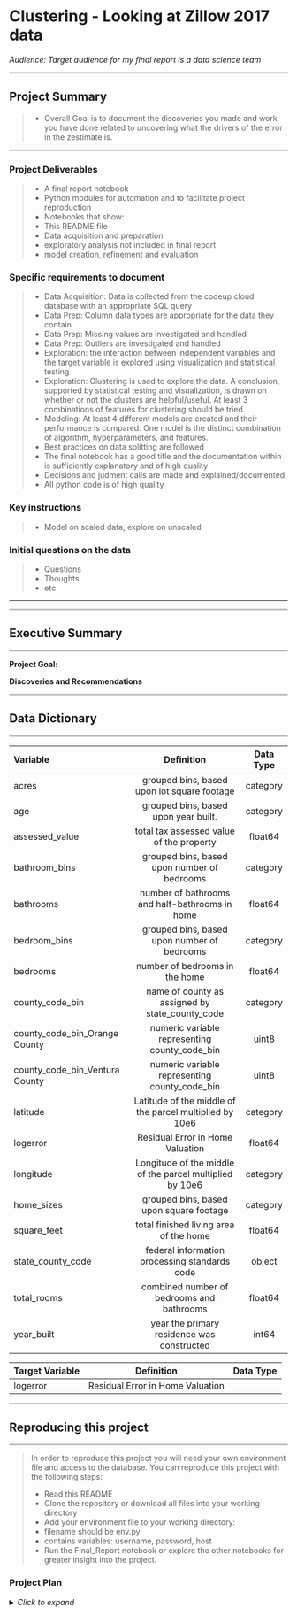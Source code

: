 # Clustering - Looking at Zillow 2017 data
*Audience: Target audience for my final report is a data science team*


<hr style="background-color:silver;height:3px;" />

## Project Summary

> - Overall Goal is to document the discoveries you made and work you have done related to uncovering what the drivers of the error in the zestimate is.

<hr style="background-color:silver;height:3px;" />

### Project Deliverables
> - A final report notebook
> - Python modules for automation and to facilitate project reproduction
> - Notebooks that show:
> - This README file
>  - Data acquisition and preparation 
>  - exploratory analysis not included in final report
>  - model creation, refinement and evaluation

### Specific requirements to document
> - Data Acquisition: Data is collected from the codeup cloud database with an appropriate SQL query
> - Data Prep: Column data types are appropriate for the data they contain
> - Data Prep: Missing values are investigated and handled
> - Data Prep: Outliers are investigated and handled
> - Exploration: the interaction between independent variables and the target variable is explored using visualization and statistical testing
> - Exploration: Clustering is used to explore the data. A conclusion, supported by statistical testing and visualization, is drawn on whether or not the clusters are helpful/useful. At least 3 combinations of features for clustering should be tried.
> - Modeling: At least 4 different models are created and their performance is compared. One model is the distinct combination of algorithm, hyperparameters, and features.
> - Best practices on data splitting are followed
> - The final notebook has a good title and the documentation within is sufficiently explanatory and of high quality
> - Decisions and judment calls are made and explained/documented
> - All python code is of high quality


### Key instructions
> - Model on scaled data, explore on unscaled

### Initial questions on the data

>  - Questions
>  - Thoughts
>  - etc

---

<hr style="background-color:silver;height:3px;" />

## Executive Summary
<hr style="background-color:silver;height:3px;" />

**Project Goal:**

**Discoveries and Recommendations**


<hr style="background-color:silver;height:3px;" />

## Data Dictionary
<hr style="background-color:silver;height:3px;" />

| Variable                       | Definition                                         | Data Type |
|:-------------------------------|:--------------------------------------------------:|:---------:|
| acres                          | grouped bins, based upon lot square footage        | category  |
| age                            | grouped bins, based upon year built.               | category  |
| assessed_value                 | total tax assessed value of the property           | float64   |
| bathroom_bins                  | grouped bins, based upon number of bedrooms        | category  |
| bathrooms                      | number of bathrooms and half-bathrooms in home     | float64   |
| bedroom_bins                   | grouped bins, based upon number of bedrooms        | category  |
| bedrooms                       | number of bedrooms in the home                     | float64   |
| county_code_bin                | name of county as assigned by state_county_code    | category  |
| county_code_bin_Orange County  | numeric variable representing county_code_bin      | uint8     |
| county_code_bin_Ventura County | numeric variable representing county_code_bin      | uint8     |
| latitude                       | Latitude of the middle of the parcel multiplied by 10e6  | category  |
| logerror                       | Residual Error in Home Valuation                   | float64   |
| longitude                      | Longitude of the middle of the parcel multiplied by 10e6 | category  |
| home_sizes                     | grouped bins, based upon square footage            | category  |
| square_feet                    | total finished living area of the home             | float64   |
| state_county_code              | federal information processing standards code      | object    |
| total_rooms                    | combined number of bedrooms and bathrooms          | float64   |
| year_built                     | year the primary residence was constructed         | int64     |

|Target Variable                 | Definition                                         | Data Type|
|:-------------------------------|:--------------------------------------------------:|:---------:|
|logerror                        | Residual Error in Home Valuation                   |           |
<hr style="background-color:silver;height:3px;" />

## Reproducing this project
<hr style="background-color:silver;height:3px;" />

> In order to reproduce this project you will need your own environment file and access to the database. You can reproduce this project with the following steps:
> - Read this README
> - Clone the repository or download all files into your working directory
> - Add your environment file to your working directory:
>  - filename should be env.py
>  - contains variables: username, password, host
> - Run the Final_Report notebook or explore the other notebooks for greater insight into the project.

### Project Plan 

<details>
  <summary><i>Click to expand</i></summary>
  <ul>
   <li><b>Acquire</b> data from XXXX</li>
    <li>Clean and <b>prepare</b>data for the exploration. </li>
    <li>Create wrangle.py to store functions I created to automate the cleaning and preparation process.</li>
    <li>Separate train, validate, test subsets and scaled data.</li>
    <li><b>Explore</b> the data through visualizations; Document findings and takeaways.</li>
    <li>Perform <b>modeling</b>:
    <ul>
        <li>Identify model evaluation criteria</li>
        <li>Create at least three different models.</li>
        <li>Evaluate models on appropriate data subsets.</li>
    </ul>
    </li>
    <li>Create <b>Final Report</b> notebook with a curtailed version of the above steps.</li>
    <li>Create and review README. </li>
    
  </ul>
</details
